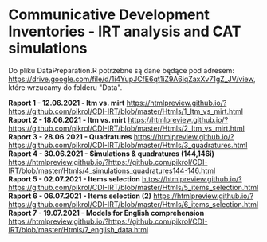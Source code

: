# Communicative Development Inventories - IRT analysis and CAT simulations
Do pliku DataPreparation.R potrzebne są dane będące pod adresem: https://drive.google.com/file/d/1i4YupJCfE6qt1iZ9A6iqZaxXv71gZ_JV/view,
które wrzucamy do folderu "Data".
<br/>

**Raport 1 - 12.06.2021 - ltm vs. mirt** https://htmlpreview.github.io/?https://github.com/pikrol/CDI-IRT/blob/master/Htmls/1_ltm_vs_mirt.html <br/>
**Raport 2 - 18.06.2021 - ltm vs. mirt** https://htmlpreview.github.io/?https://github.com/pikrol/CDI-IRT/blob/master/Htmls/2_ltm_vs_mirt.html <br/>
**Raport 3 - 28.06.2021 - Quadratures** https://htmlpreview.github.io/?https://github.com/pikrol/CDI-IRT/blob/master/Htmls/3_quadratures.html <br/>
**Raport 4 - 30.06.2021 - Simulations & quadratures (144,146i)** https://htmlpreview.github.io/?https://github.com/pikrol/CDI-IRT/blob/master/Htmls/4_simulations_quadratures144-146.html <br/>
**Raport 5 - 02.07.2021 - Items selection** https://htmlpreview.github.io/?https://github.com/pikrol/CDI-IRT/blob/master/Htmls/5_items_selection.html <br/>
**Raport 6 - 06.07.2021 - Items selection (2)** https://htmlpreview.github.io/?https://github.com/pikrol/CDI-IRT/blob/master/Htmls/6_items_selection.html <br/>
**Raport 7 - 19.07.2021 - Models for English comprehension** https://htmlpreview.github.io/?https://github.com/pikrol/CDI-IRT/blob/master/Htmls/7_english_data.html
